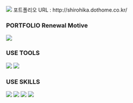 <!-- 캡슐랜더 시작 -->
<img src="https://capsule-render.vercel.app/api?type=Waving&color=1428A0&height=300&section=header&text=LEEUM%20MUSEUM&fontSize=90&animation=fadeIn&fontColor=ffffff" />
포트폴리오 URL : http://shirohika.dothome.co.kr/

<!-- 삼성포트폴리오 -->
<h3>PORTFOLIO Renewal Motive</h3>
    <img src="https://img.shields.io/badge/Samsung-1428A0?style=flat&logo=Samsung&logoColor=ffffff"/>
    
<h3>USE TOOLS</h3>
<img src="https://img.shields.io/badge/Adobe Photoshop-31A8FF?style=flat&logo=Adobe Photoshop&logoColor=ffffff"/>  
<img src="https://img.shields.io/badge/Adobe Illustrator-FF9A00?style=flat&logo=Adobe Illustrator&logoColor=ffffff"/></div>

<h3>USE SKILLS</h3>
 <img src="https://img.shields.io/badge/HTML5-E34F26?style=flat&logo=HTML5&logoColor=ffffff"/>
 <img src="https://img.shields.io/badge/CSS3-1572B6?style=flat&logo=CSS3&logoColor=ffffff"/> 
 <img src="https://img.shields.io/badge/JAVASCRIPT-F7DF1E?style=flat&logo=JAVASCRIPT&logoColor=141414"/>  
 <img src="https://img.shields.io/badge/JQUERY-0769AD?style=flat&logo=JQUERY&logoColor=ffffff"/> 
